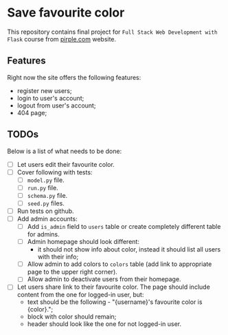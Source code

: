 # Save favourite color

This repository contains final project for `Full Stack Web Development with Flask` course from [pirple.com](https://www.pirple.com/) website.

## Features

Right now the site offers the following features:
- register new users;
- login to user's account;
- logout from user's account;
- 404 page;

## TODOs

Below is a list of what needs to be done:
- [ ] Let users edit their favourite color.
- [ ] Cover following with tests:
  - [ ] `model.py` file.
  - [ ] `run.py` file.
  - [ ] `schema.py` file.
  - [ ] `seed.py` files.
- [ ] Run tests on github.
- [ ] Add admin accounts:
  - [ ] Add `is_admin` field to `users` table or create completely different table for admins.
  - [ ] Admin homepage should look different:
    - it should not show info about color, instead it should list all users with their info;
  - [ ] Allow admin to add colors to `colors` table (add link to appropriate page to the upper right corner).
  - [ ] Allow admin to deactivate users from their homepage.
- [ ] Let users share link to their favourite color. The page should include content from the one for logged-in user, but:
  - text should be the following - "{username}'s favourite color is {color}.";
  - block with color should remain;
  - header should look like the one for not logged-in user.
